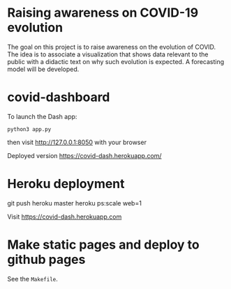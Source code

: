 # Raising awareness on COVID-19 evolution

The goal on this project is to raise awareness on the evolution of COVID.
The idea is to associate a visualization that shows data relevant to the
public with a didactic text on why such evolution is expected. A
forecasting model will be developed. 

# covid-dashboard

To launch the Dash app:

```
python3 app.py
```

then visit http://127.0.0.1:8050 with your browser

Deployed version https://covid-dash.herokuapp.com/

# Heroku deployment

git push heroku master
heroku ps:scale web=1

Visit  https://covid-dash.herokuapp.com

# Make static pages and deploy to github pages

See the `Makefile`.
